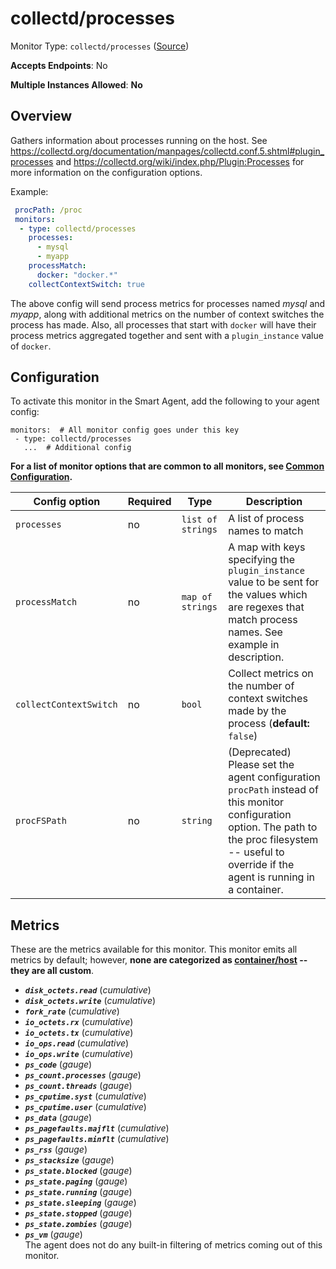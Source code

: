 
<!--- Generated by to-integrations-repo script in Smart Agent repo, DO NOT MODIFY HERE --->
<!--- GENERATED BY gomplate from scripts/docs/templates/monitor-page.md.tmpl --->

# collectd/processes

Monitor Type: `collectd/processes` ([Source](https://github.com/signalfx/signalfx-agent/tree/master/pkg/monitors/collectd/processes))

**Accepts Endpoints**: No

**Multiple Instances Allowed**: **No**

## Overview

Gathers information about processes running on
the host.  See
https://collectd.org/documentation/manpages/collectd.conf.5.shtml#plugin_processes
and https://collectd.org/wiki/index.php/Plugin:Processes for more
information on the configuration options.

Example:

```yaml
 procPath: /proc
 monitors:
  - type: collectd/processes
    processes:
      - mysql
      - myapp
    processMatch:
      docker: "docker.*"
    collectContextSwitch: true
```

The above config will send process metrics for processes named *mysql* and
*myapp*, along with additional metrics on the number of context switches the
process has made.  Also, all processes that start with `docker` will have
their process metrics aggregated together and sent with a `plugin_instance`
value of `docker`.


## Configuration

To activate this monitor in the Smart Agent, add the following to your
agent config:

```
monitors:  # All monitor config goes under this key
 - type: collectd/processes
   ...  # Additional config
```

**For a list of monitor options that are common to all monitors, see [Common
Configuration](../monitor-config.html#common-configuration).**


| Config option | Required | Type | Description |
| --- | --- | --- | --- |
| `processes` | no | `list of strings` | A list of process names to match |
| `processMatch` | no | `map of strings` | A map with keys specifying the `plugin_instance` value to be sent for the values which are regexes that match process names.  See example in description. |
| `collectContextSwitch` | no | `bool` | Collect metrics on the number of context switches made by the process (**default:** `false`) |
| `procFSPath` | no | `string` | (Deprecated) Please set the agent configuration `procPath` instead of this monitor configuration option. The path to the proc filesystem -- useful to override if the agent is running in a container. |


## Metrics

These are the metrics available for this monitor.
This monitor emits all metrics by default; however, **none are categorized as
[container/host](https://docs.splunk.com/observability/admin/subscription-usage/monitor-imm-billing-usage.html#about-custom-bundled-and-high-resolution-metrics)
-- they are all custom**.



 - ***`disk_octets.read`*** (*cumulative*)<br>
 - ***`disk_octets.write`*** (*cumulative*)<br>
 - ***`fork_rate`*** (*cumulative*)<br>
 - ***`io_octets.rx`*** (*cumulative*)<br>
 - ***`io_octets.tx`*** (*cumulative*)<br>
 - ***`io_ops.read`*** (*cumulative*)<br>
 - ***`io_ops.write`*** (*cumulative*)<br>
 - ***`ps_code`*** (*gauge*)<br>
 - ***`ps_count.processes`*** (*gauge*)<br>
 - ***`ps_count.threads`*** (*gauge*)<br>
 - ***`ps_cputime.syst`*** (*cumulative*)<br>
 - ***`ps_cputime.user`*** (*cumulative*)<br>
 - ***`ps_data`*** (*gauge*)<br>
 - ***`ps_pagefaults.majflt`*** (*cumulative*)<br>
 - ***`ps_pagefaults.minflt`*** (*cumulative*)<br>
 - ***`ps_rss`*** (*gauge*)<br>
 - ***`ps_stacksize`*** (*gauge*)<br>
 - ***`ps_state.blocked`*** (*gauge*)<br>
 - ***`ps_state.paging`*** (*gauge*)<br>
 - ***`ps_state.running`*** (*gauge*)<br>
 - ***`ps_state.sleeping`*** (*gauge*)<br>
 - ***`ps_state.stopped`*** (*gauge*)<br>
 - ***`ps_state.zombies`*** (*gauge*)<br>
 - ***`ps_vm`*** (*gauge*)<br>
The agent does not do any built-in filtering of metrics coming out of this
monitor.



